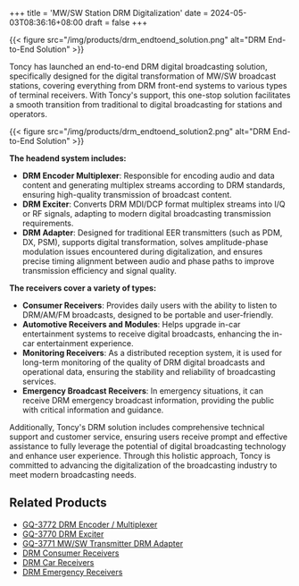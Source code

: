 +++
title = 'MW/SW Station DRM Digitalization'
date = 2024-05-03T08:36:16+08:00
draft = false
+++

{{< figure src="/img/products/drm_endtoend_solution.png" alt="DRM End-to-End Solution" >}}
<br>

Toncy has launched an end-to-end DRM digital broadcasting solution, specifically designed for the digital transformation of MW/SW broadcast stations, covering everything from DRM front-end systems to various types of terminal receivers. With Toncy's support, this one-stop solution facilitates a smooth transition from traditional to digital broadcasting for stations and operators.

{{< figure src="/img/products/drm_endtoend_solution2.png" alt="DRM End-to-End Solution" >}}
<br>

**The headend system includes:**
- **DRM Encoder Multiplexer**: Responsible for encoding audio and data content and generating multiplex streams according to DRM standards, ensuring high-quality transmission of broadcast content.
- **DRM Exciter**: Converts DRM MDI/DCP format multiplex streams into I/Q or RF signals, adapting to modern digital broadcasting transmission requirements.
- **DRM Adapter**: Designed for traditional EER transmitters (such as PDM, DX, PSM), supports digital transformation, solves amplitude-phase modulation issues encountered during digitalization, and ensures precise timing alignment between audio and phase paths to improve transmission efficiency and signal quality.

**The receivers cover a variety of types:**
- **Consumer Receivers**: Provides daily users with the ability to listen to DRM/AM/FM broadcasts, designed to be portable and user-friendly.
- **Automotive Receivers and Modules**: Helps upgrade in-car entertainment systems to receive digital broadcasts, enhancing the in-car entertainment experience.
- **Monitoring Receivers**: As a distributed reception system, it is used for long-term monitoring of the quality of DRM digital broadcasts and operational data, ensuring the stability and reliability of broadcasting services.
- **Emergency Broadcast Receivers**: In emergency situations, it can receive DRM emergency broadcast information, providing the public with critical information and guidance.

Additionally, Toncy's DRM solution includes comprehensive technical support and customer service, ensuring users receive prompt and effective assistance to fully leverage the potential of digital broadcasting technology and enhance user experience. Through this holistic approach, Toncy is committed to advancing the digitalization of the broadcasting industry to meet modern broadcasting needs.


<div class="product-bottom-container">
    <div class="section links" >
        <h2>Related Products</h2>
        <ul>
            <li><a href="/products/drm_encoder/">GQ-3772 DRM Encoder / Multiplexer</a></li>
            <li><a href="/products/drm_exciter/">GQ-3770 DRM Exciter</a></li>
            <li><a href="/products/drm_exciter#gq-3771-mwsw-transmitter-drm-adapter">GQ-3771 MW/SW Transmitter DRM Adapter</a></li>
            <li><a href="/products/drm_consumer_receiver/">DRM Consumer Receivers</a></li>
            <li><a href="/products/drm_car_receiver/">DRM Car Receivers</a></li>
            <li><a href="/products/drm_ewf_receiver/">DRM Emergency Receivers</a></li>
        </ul>
    </div>
    <div class="section downloads" style="visibility: hidden;">
        <h2>Downloads</h2>
        <ul>
            <li><i class="fas fa-file-pdf"></i> <a href="/documents/GQ-3772 Contentserver Specification.pdf">GQ-3772 ContentServer Specification</a></li>
        </ul>
    </div>
</div>
